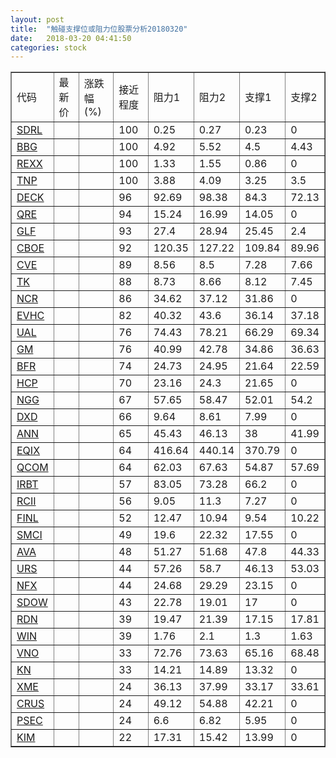```yaml
---
layout: post
title:  "触碰支撑位或阻力位股票分析20180320"
date:   2018-03-20 04:41:50
categories: stock
---
```

<script type="text/javascript">
var stockList = []
stockList.push('gb_sdrl');
stockList.push('gb_bbg');
stockList.push('gb_rexx');
stockList.push('gb_tnp');
stockList.push('gb_deck');
stockList.push('gb_qre');
stockList.push('gb_glf');
stockList.push('gb_cboe');
stockList.push('gb_cve');
stockList.push('gb_tk');
stockList.push('gb_ncr');
stockList.push('gb_evhc');
stockList.push('gb_ual');
stockList.push('gb_gm');
stockList.push('gb_bfr');
stockList.push('gb_hcp');
stockList.push('gb_ngg');
stockList.push('gb_dxd');
stockList.push('gb_ann');
stockList.push('gb_eqix');
stockList.push('gb_qcom');
stockList.push('gb_irbt');
stockList.push('gb_rcii');
stockList.push('gb_finl');
stockList.push('gb_smci');
stockList.push('gb_ava');
stockList.push('gb_urs');
stockList.push('gb_nfx');
stockList.push('gb_sdow');
stockList.push('gb_rdn');
stockList.push('gb_win');
stockList.push('gb_vno');
stockList.push('gb_kn');
stockList.push('gb_xme');
stockList.push('gb_crus');
stockList.push('gb_psec');
stockList.push('gb_kim');
</script>
<table border="1">
 <tr>
 <td>代码</td>
 <td>最新价</td>
 <td>涨跌幅(%)</td>
 <td>接近程度</td>
 <td>阻力1</td>
 <td>阻力2</td>
 <td>支撑1</td>
 <td>支撑2</td>
</tr>
  <tr id="sdrl" class="red">
  <td><a href="http://stock.finance.sina.com.cn/usstock/quotes/SDRL.html" target="_blank">SDRL</a></td><td></td><td></td><td>100</td><td>0.25</td><td>0.27</td><td>0.23</td><td>0</td></tr>
  <tr id="bbg" class="red">
  <td><a href="http://stock.finance.sina.com.cn/usstock/quotes/BBG.html" target="_blank">BBG</a></td><td></td><td></td><td>100</td><td>4.92</td><td>5.52</td><td>4.5</td><td>4.43</td></tr>
  <tr id="rexx" class="green">
  <td><a href="http://stock.finance.sina.com.cn/usstock/quotes/REXX.html" target="_blank">REXX</a></td><td></td><td></td><td>100</td><td>1.33</td><td>1.55</td><td>0.86</td><td>0</td></tr>
  <tr id="tnp" class="green">
  <td><a href="http://stock.finance.sina.com.cn/usstock/quotes/TNP.html" target="_blank">TNP</a></td><td></td><td></td><td>100</td><td>3.88</td><td>4.09</td><td>3.25</td><td>3.5</td></tr>
  <tr id="deck" class="red">
  <td><a href="http://stock.finance.sina.com.cn/usstock/quotes/DECK.html" target="_blank">DECK</a></td><td></td><td></td><td>96</td><td>92.69</td><td>98.38</td><td>84.3</td><td>72.13</td></tr>
  <tr id="qre" class="red">
  <td><a href="http://stock.finance.sina.com.cn/usstock/quotes/QRE.html" target="_blank">QRE</a></td><td></td><td></td><td>94</td><td>15.24</td><td>16.99</td><td>14.05</td><td>0</td></tr>
  <tr id="glf" class="green">
  <td><a href="http://stock.finance.sina.com.cn/usstock/quotes/GLF.html" target="_blank">GLF</a></td><td></td><td></td><td>93</td><td>27.4</td><td>28.94</td><td>25.45</td><td>2.4</td></tr>
  <tr id="cboe" class="red">
  <td><a href="http://stock.finance.sina.com.cn/usstock/quotes/CBOE.html" target="_blank">CBOE</a></td><td></td><td></td><td>92</td><td>120.35</td><td>127.22</td><td>109.84</td><td>89.96</td></tr>
  <tr id="cve" class="red">
  <td><a href="http://stock.finance.sina.com.cn/usstock/quotes/CVE.html" target="_blank">CVE</a></td><td></td><td></td><td>89</td><td>8.56</td><td>8.5</td><td>7.28</td><td>7.66</td></tr>
  <tr id="tk" class="green">
  <td><a href="http://stock.finance.sina.com.cn/usstock/quotes/TK.html" target="_blank">TK</a></td><td></td><td></td><td>88</td><td>8.73</td><td>8.66</td><td>8.12</td><td>7.45</td></tr>
  <tr id="ncr" class="red">
  <td><a href="http://stock.finance.sina.com.cn/usstock/quotes/NCR.html" target="_blank">NCR</a></td><td></td><td></td><td>86</td><td>34.62</td><td>37.12</td><td>31.86</td><td>0</td></tr>
  <tr id="evhc" class="green">
  <td><a href="http://stock.finance.sina.com.cn/usstock/quotes/EVHC.html" target="_blank">EVHC</a></td><td></td><td></td><td>82</td><td>40.32</td><td>43.6</td><td>36.14</td><td>37.18</td></tr>
  <tr id="ual" class="green">
  <td><a href="http://stock.finance.sina.com.cn/usstock/quotes/UAL.html" target="_blank">UAL</a></td><td></td><td></td><td>76</td><td>74.43</td><td>78.21</td><td>66.29</td><td>69.34</td></tr>
  <tr id="gm" class="green">
  <td><a href="http://stock.finance.sina.com.cn/usstock/quotes/GM.html" target="_blank">GM</a></td><td></td><td></td><td>76</td><td>40.99</td><td>42.78</td><td>34.86</td><td>36.63</td></tr>
  <tr id="bfr" class="green">
  <td><a href="http://stock.finance.sina.com.cn/usstock/quotes/BFR.html" target="_blank">BFR</a></td><td></td><td></td><td>74</td><td>24.73</td><td>24.95</td><td>21.64</td><td>22.59</td></tr>
  <tr id="hcp" class="red">
  <td><a href="http://stock.finance.sina.com.cn/usstock/quotes/HCP.html" target="_blank">HCP</a></td><td></td><td></td><td>70</td><td>23.16</td><td>24.3</td><td>21.65</td><td>0</td></tr>
  <tr id="ngg" class="green">
  <td><a href="http://stock.finance.sina.com.cn/usstock/quotes/NGG.html" target="_blank">NGG</a></td><td></td><td></td><td>67</td><td>57.65</td><td>58.47</td><td>52.01</td><td>54.2</td></tr>
  <tr id="dxd" class="red">
  <td><a href="http://stock.finance.sina.com.cn/usstock/quotes/DXD.html" target="_blank">DXD</a></td><td></td><td></td><td>66</td><td>9.64</td><td>8.61</td><td>7.99</td><td>0</td></tr>
  <tr id="ann" class="red">
  <td><a href="http://stock.finance.sina.com.cn/usstock/quotes/ANN.html" target="_blank">ANN</a></td><td></td><td></td><td>65</td><td>45.43</td><td>46.13</td><td>38</td><td>41.99</td></tr>
  <tr id="eqix" class="red">
  <td><a href="http://stock.finance.sina.com.cn/usstock/quotes/EQIX.html" target="_blank">EQIX</a></td><td></td><td></td><td>64</td><td>416.64</td><td>440.14</td><td>370.79</td><td>0</td></tr>
  <tr id="qcom" class="green">
  <td><a href="http://stock.finance.sina.com.cn/usstock/quotes/QCOM.html" target="_blank">QCOM</a></td><td></td><td></td><td>64</td><td>62.03</td><td>67.63</td><td>54.87</td><td>57.69</td></tr>
  <tr id="irbt" class="green">
  <td><a href="http://stock.finance.sina.com.cn/usstock/quotes/IRBT.html" target="_blank">IRBT</a></td><td></td><td></td><td>57</td><td>83.05</td><td>73.28</td><td>66.2</td><td>0</td></tr>
  <tr id="rcii" class="red">
  <td><a href="http://stock.finance.sina.com.cn/usstock/quotes/RCII.html" target="_blank">RCII</a></td><td></td><td></td><td>56</td><td>9.05</td><td>11.3</td><td>7.27</td><td>0</td></tr>
  <tr id="finl" class="green">
  <td><a href="http://stock.finance.sina.com.cn/usstock/quotes/FINL.html" target="_blank">FINL</a></td><td></td><td></td><td>52</td><td>12.47</td><td>10.94</td><td>9.54</td><td>10.22</td></tr>
  <tr id="smci" class="red">
  <td><a href="http://stock.finance.sina.com.cn/usstock/quotes/SMCI.html" target="_blank">SMCI</a></td><td></td><td></td><td>49</td><td>19.6</td><td>22.32</td><td>17.55</td><td>0</td></tr>
  <tr id="ava" class="green">
  <td><a href="http://stock.finance.sina.com.cn/usstock/quotes/AVA.html" target="_blank">AVA</a></td><td></td><td></td><td>48</td><td>51.27</td><td>51.68</td><td>47.8</td><td>44.33</td></tr>
  <tr id="urs" class="green">
  <td><a href="http://stock.finance.sina.com.cn/usstock/quotes/URS.html" target="_blank">URS</a></td><td></td><td></td><td>44</td><td>57.26</td><td>58.7</td><td>46.13</td><td>53.03</td></tr>
  <tr id="nfx" class="green">
  <td><a href="http://stock.finance.sina.com.cn/usstock/quotes/NFX.html" target="_blank">NFX</a></td><td></td><td></td><td>44</td><td>24.68</td><td>29.29</td><td>23.15</td><td>0</td></tr>
  <tr id="sdow" class="red">
  <td><a href="http://stock.finance.sina.com.cn/usstock/quotes/SDOW.html" target="_blank">SDOW</a></td><td></td><td></td><td>43</td><td>22.78</td><td>19.01</td><td>17</td><td>0</td></tr>
  <tr id="rdn" class="green">
  <td><a href="http://stock.finance.sina.com.cn/usstock/quotes/RDN.html" target="_blank">RDN</a></td><td></td><td></td><td>39</td><td>19.47</td><td>21.39</td><td>17.15</td><td>17.81</td></tr>
  <tr id="win" class="green">
  <td><a href="http://stock.finance.sina.com.cn/usstock/quotes/WIN.html" target="_blank">WIN</a></td><td></td><td></td><td>39</td><td>1.76</td><td>2.1</td><td>1.3</td><td>1.63</td></tr>
  <tr id="vno" class="green">
  <td><a href="http://stock.finance.sina.com.cn/usstock/quotes/VNO.html" target="_blank">VNO</a></td><td></td><td></td><td>33</td><td>72.76</td><td>73.63</td><td>65.16</td><td>68.48</td></tr>
  <tr id="kn" class="green">
  <td><a href="http://stock.finance.sina.com.cn/usstock/quotes/KN.html" target="_blank">KN</a></td><td></td><td></td><td>33</td><td>14.21</td><td>14.89</td><td>13.32</td><td>0</td></tr>
  <tr id="xme" class="red">
  <td><a href="http://stock.finance.sina.com.cn/usstock/quotes/XME.html" target="_blank">XME</a></td><td></td><td></td><td>24</td><td>36.13</td><td>37.99</td><td>33.17</td><td>33.61</td></tr>
  <tr id="crus" class="green">
  <td><a href="http://stock.finance.sina.com.cn/usstock/quotes/CRUS.html" target="_blank">CRUS</a></td><td></td><td></td><td>24</td><td>49.12</td><td>54.88</td><td>42.21</td><td>0</td></tr>
  <tr id="psec" class="red">
  <td><a href="http://stock.finance.sina.com.cn/usstock/quotes/PSEC.html" target="_blank">PSEC</a></td><td></td><td></td><td>24</td><td>6.6</td><td>6.82</td><td>5.95</td><td>0</td></tr>
  <tr id="kim" class="green">
  <td><a href="http://stock.finance.sina.com.cn/usstock/quotes/KIM.html" target="_blank">KIM</a></td><td></td><td></td><td>22</td><td>17.31</td><td>15.42</td><td>13.99</td><td>0</td></tr>
</table>
